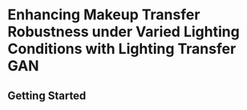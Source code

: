 # Enhancing Makeup Transfer Robustness under Varied Lighting Conditions with Lighting Transfer GAN
## Getting Started
